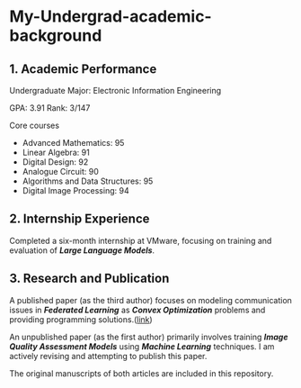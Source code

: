 # My-Undergrad-academic-background
## 1. Academic Performance 
Undergraduate Major: Electronic Information Engineering

GPA: 3.91 Rank: 3/147

Core courses
- Advanced Mathematics: 95
- Linear Algebra: 91
- Digital Design: 92
- Analogue Circuit: 90
- Algorithms and Data Structures: 95
- Digital Image Processing: 94

## 2. Internship Experience
Completed a six-month internship at VMware, focusing on training and evaluation of ***Large Language Models***.
## 3. Research and Publication

A published paper (as the third author) focuses on modeling communication issues in ***Federated Learning*** as ***Convex Optimization*** problems and providing programming solutions.([link](https://ieeexplore.ieee.org/document/9975318))

An unpublished paper (as the first author) primarily involves training ***Image Quality Assessment Models*** using ***Machine Learning*** techniques. I am actively revising and attempting to publish this paper.

The original manuscripts of both articles are included in this repository.
